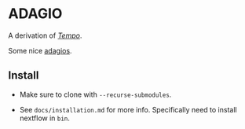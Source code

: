 # ADAGIO

A derivation of [_Tempo_](https://github.com/mskcc/tempo).

Some nice [adagios](https://open.spotify.com/playlist/3o1pG5q6H3FadR6zmeNBTo?si=48d2b7228a754dc0).

## Install

- Make sure to clone with `--recurse-submodules`.

- See `docs/installation.md` for more info. Specifically need to install nextflow in `bin`.

